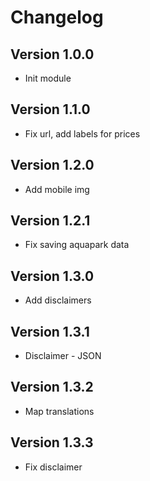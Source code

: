 # Changelog

## Version 1.0.0
- Init module

## Version 1.1.0
- Fix url, add labels for prices

## Version 1.2.0
- Add  mobile img

## Version 1.2.1
- Fix saving aquapark data

## Version 1.3.0
- Add disclaimers

## Version 1.3.1
- Disclaimer - JSON

## Version 1.3.2
- Map translations

## Version 1.3.3
- Fix disclaimer
